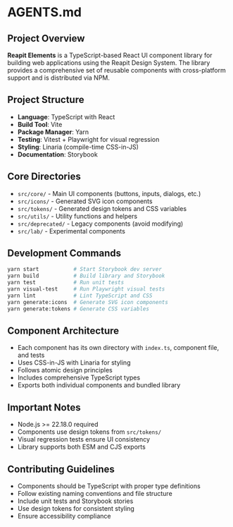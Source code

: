 # AGENTS.md

## Project Overview

**Reapit Elements** is a TypeScript-based React UI component library for building web applications using the Reapit Design System. The library provides a comprehensive set of reusable components with cross-platform support and is distributed via NPM.

## Project Structure
- **Language**: TypeScript with React
- **Build Tool**: Vite
- **Package Manager**: Yarn
- **Testing**: Vitest + Playwright for visual regression
- **Styling**: Linaria (compile-time CSS-in-JS)
- **Documentation**: Storybook

## Core Directories
- `src/core/` - Main UI components (buttons, inputs, dialogs, etc.)
- `src/icons/` - Generated SVG icon components
- `src/tokens/` - Generated design tokens and CSS variables
- `src/utils/` - Utility functions and helpers
- `src/deprecated/` - Legacy components (avoid modifying)
- `src/lab/` - Experimental components

## Development Commands
```bash
yarn start           # Start Storybook dev server
yarn build           # Build library and Storybook
yarn test            # Run unit tests
yarn visual-test     # Run Playwright visual tests
yarn lint            # Lint TypeScript and CSS
yarn generate:icons  # Generate SVG icon components
yarn generate:tokens # Generate CSS variables
```

## Component Architecture
- Each component has its own directory with `index.ts`, component file, and tests
- Uses CSS-in-JS with Linaria for styling
- Follows atomic design principles
- Includes comprehensive TypeScript types
- Exports both individual components and bundled library

## Important Notes
- Node.js >= 22.18.0 required
- Components use design tokens from `src/tokens/`
- Visual regression tests ensure UI consistency
- Library supports both ESM and CJS exports

## Contributing Guidelines
- Components should be TypeScript with proper type definitions
- Follow existing naming conventions and file structure
- Include unit tests and Storybook stories
- Use design tokens for consistent styling
- Ensure accessibility compliance
